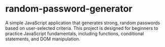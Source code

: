 # random-password-generator
A simple JavaScript application that generates strong, random passwords based on user-selected criteria. This project is designed for beginners to practice JavaScript fundamentals, including functions, conditional statements, and DOM manipulation.
